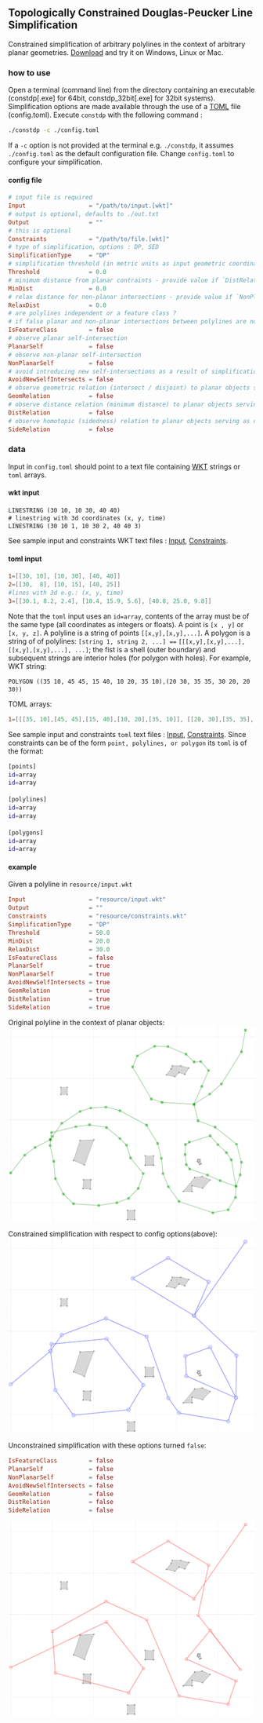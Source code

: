 ## Topologically Constrained Douglas-Peucker Line Simplification
Constrained simplification of arbitrary polylines in the context of arbitrary planar geometries. [Download][9] and try it on Windows, Linux or Mac.

### how to use 
Open a terminal (command line) from the directory containing an executable (constdp[.exe] for 64bit, constdp_32bit[.exe] for 32bit systems). Simplification options are made available through  the use of a [TOML][0] file (config.toml). Execute `constdp` with the following command :

```bash
./constdp -c ./config.toml 
```

If a `-c` option is not provided at the terminal e.g. `./constdp`, it assumes `./config.toml` as the default configuration file. Change `config.toml` to configure your simplification. 

#### config file 

```toml
# input file is required
Input                  = "/path/to/input.[wkt]" 
# output is optional, defaults to ./out.txt
Output                 = "" 
# this is optional
Constraints            = "/path/to/file.[wkt]" 
# type of simplification, options : DP, SED
SimplificationType     = "DP"
# simplification threshold (in metric units as input geometric coordinates) 
Threshold              = 0.0
# minimum distance from planar contraints - provide value if `DistRelation = true`
MinDist                = 0.0
# relax distance for non-planar intersections - provide value if `NonPlanarSelf = true`
RelaxDist              = 0.0
# are polylines independent or a feature class ?
# if false planar and non-planar intersections between polylines are not observed
IsFeatureClass         = false
# observe planar self-intersection
PlanarSelf             = false
# observe non-planar self-intersection
NonPlanarSelf          = false
# avoid introducing new self-intersections as a result of simplification
AvoidNewSelfIntersects = false
# observe geometric relation (intersect / disjoint) to planar objects serving as constraints
GeomRelation           = false
# observe distance relation (minimum distance) to planar objects serving as constraints
DistRelation           = false
# observe homotopic (sidedness) relation to planar objects serving as constraints
SideRelation           = false
```

### data 
Input in `config.toml` should point to a text file containing [WKT][4]  strings or `toml` arrays. 

#### wkt input
```text
LINESTRING (30 10, 10 30, 40 40)
# linestring with 3d coordinates (x, y, time)
LINESTRING (30 10 1, 10 30 2, 40 40 3)
```
See sample input and constraints WKT text files : [Input][7], [Constraints][8].

#### toml input
```toml
1=[[30, 10], [10, 30], [40, 40]]
2=[[30,  8], [10, 15], [40, 25]]
#lines with 3d e.g.: (x, y, time)
3=[[30.1, 8.2, 2.4], [10.4, 15.9, 5.6], [40.8, 25.0, 9.8]]
```


Note that the `toml` input uses an `id=array`, contents of the array must be of the same type (all coordinates as integers or floats). A point is `[x , y]` or `[x, y, z]`. A polyline is a string of points `[[x,y],[x,y],...]`. A polygon is a string of of polylines: 
`[string 1, string 2, ...] ==` `[[[x,y],[x,y],...], [[x,y],[x,y],...], ...]`; 
the fist is a shell (outer boundary) and subsequent strings are interior holes (for polygon with holes). 
For example,
WKT string: 
```text
POLYGON ((35 10, 45 45, 15 40, 10 20, 35 10),(20 30, 35 35, 30 20, 20 30)) 
```
TOML arrays: 
```toml
1=[[[35, 10],[45, 45],[15, 40],[10, 20],[35, 10]], [[20, 30],[35, 35],[30, 20],[20, 30]]]
```

See sample input and constraints `toml` text files : [Input][5], [Constraints][6]. Since constraints can be of the form `point, polylines, or polygon` its `toml` is of the format:

```bash
[points]
id=array
id=array

[polylines]
id=array 
id=array 

[polygons]
id=array 
id=array 
```

#### example
Given a polyline in `resource/input.wkt`

```toml
Input                  = "resource/input.wkt"
Output                 = ""
Constraints            = "resource/constraints.wkt"
SimplificationType     = "DP"
Threshold              = 50.0
MinDist                = 20.0
RelaxDist              = 30.0
IsFeatureClass         = false
PlanarSelf             = true
NonPlanarSelf          = true
AvoidNewSelfIntersects = true
GeomRelation           = true
DistRelation           = true
SideRelation           = true
```
Original polyline in the context of planar objects: 
![polyline][1]

Constrained simplification with respect to config options(above): 
![polyline][2]

Unconstrained simplification with these options turned `false`:

```toml
IsFeatureClass         = false
PlanarSelf             = false
NonPlanarSelf          = false
AvoidNewSelfIntersects = false
GeomRelation           = false
DistRelation           = false
SideRelation           = false
```
![polyline][3]


[0]: <https://github.com/toml-lang/toml> "TOML"
[1]: <./resource/original.png> "original Polyline"
[2]: <./resource/simple1.png> "simple 1"
[3]: <./resource/simple2.png> "simple 2"
[4]: <https://en.wikipedia.org/wiki/Well-known_text> "wkt wiki"
[5]: <https://github.com/TopoSimplify/demos/tree/master/constrainedRDP/resource/input.toml> "input toml"
[6]: <https://github.com/TopoSimplify/demos/tree/master/constrainedRDP/resource/constraints.toml> "constraints toml"
[7]: <https://github.com/TopoSimplify/demos/tree/master/constrainedRDP/resource/input.wkt> "input wkt"
[8]: <https://github.com/TopoSimplify/demos/tree/master/constrainedRDP/resource/constraints.wkt> "constraints wkt"
[9]: <https://github.com/TopoSimplify/demos/tree/master/dist/constdp> "dist"
